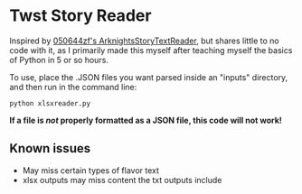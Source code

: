 # Twst Story Reader
Inspired by [050644zf's ArknightsStoryTextReader](https://github.com/050644zf/ArknightsStoryTextReader), but shares little to no code with it, as I primarily made this myself after teaching myself the basics of Python in 5 or so hours.

To use, place the .JSON files you want parsed inside an "inputs" directory, and then run in the command line:

`python xlsxreader.py`

**If a file is *not* properly formatted as a JSON file, this code will not work!**

## Known issues
- May miss certain types of flavor text
- xlsx outputs may miss content the txt outputs include